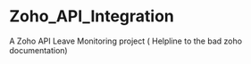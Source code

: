 # Zoho_API_Integration
A Zoho API Leave Monitoring project ( Helpline to the bad zoho documentation)
